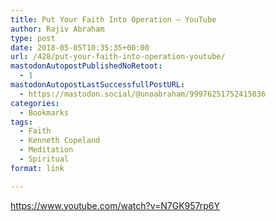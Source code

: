 ```yaml
---
title: Put Your Faith Into Operation – YouTube
author: Rajiv Abraham
type: post
date: 2018-05-05T10:35:35+00:00
url: /428/put-your-faith-into-operation-youtube/
mastodonAutopostPublishedNoRetoot:
  - 1
mastodonAutopostLastSuccessfullPostURL:
  - https://mastodon.social/@unoabraham/99976251752415036
categories:
  - Bookmarks
tags:
  - Faith
  - Kenneth Copeland
  - Meditation
  - Spiritual
format: link

---
```

<https://www.youtube.com/watch?v=N7GK957rp6Y>